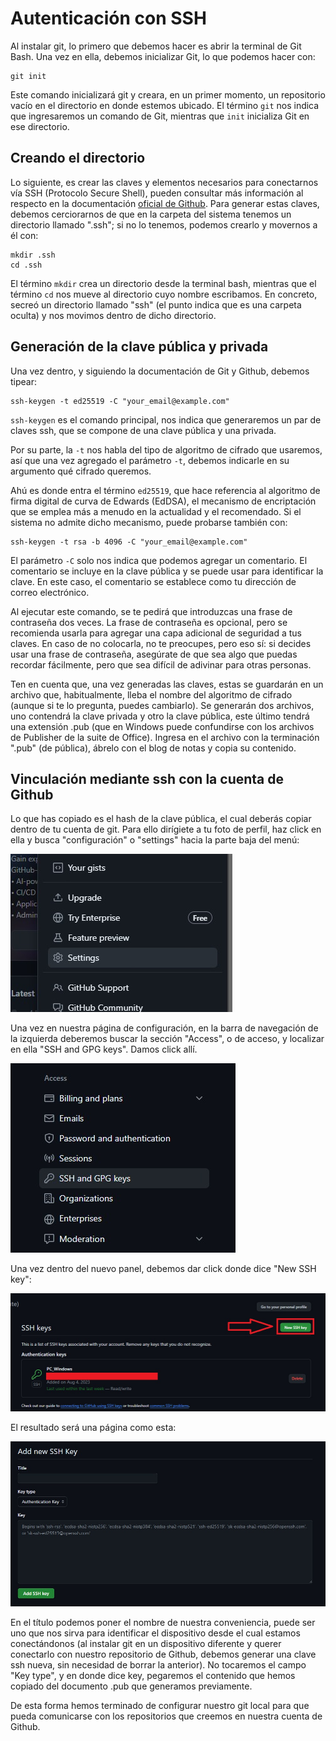 # Autenticación con SSH

Al instalar git, lo primero que debemos hacer es abrir la terminal de Git Bash. Una vez en ella, debemos inicializar Git, lo que podemos hacer con:

```
git init
```
Este comando inicializará git y creara, en un primer momento, un repositorio vacío en el directorio en donde estemos ubicado. El término `git` nos indica que ingresaremos un comando de Git, mientras que `init` inicializa Git en ese directorio.

## Creando el directorio

Lo siguiente, es crear las claves y elementos necesarios para conectarnos vía SSH (Protocolo Secure Shell), pueden consultar más información al respecto en la documentación [oficial de Github](https://docs.github.com/es/authentication/connecting-to-github-with-ssh/about-ssh "Documentación de Github sobre SSH"). Para generar estas claves, debemos cerciorarnos de que en la carpeta del sistema tenemos un directorio llamado ".ssh"; si no lo tenemos, podemos crearlo y movernos a él con:

```
mkdir .ssh
cd .ssh
```

El término `mkdir` crea un directorio desde la terminal bash, mientras que el término `cd` nos mueve al directorio cuyo nombre escribamos. En concreto, secreó un directorio llamado "ssh" (el punto indica que es una carpeta oculta) y nos movimos dentro de dicho directorio.


## Generación de la clave pública y privada

Una vez dentro, y siguiendo la documentación de Git y Github, debemos tipear:

```
ssh-keygen -t ed25519 -C "your_email@example.com"
```

`ssh-keygen` es el comando principal, nos indica que generaremos un par de claves ssh, que se compone de una clave pública y una privada.

Por su parte, la `-t` nos habla del tipo de algoritmo de cifrado que usaremos, así que una vez agregado el parámetro `-t`, debemos indicarle en su argumento qué cifrado queremos.

Ahú es donde entra el término `ed25519`, que hace referencia al algoritmo de firma digital de curva de Edwards (EdDSA), el mecanismo de encriptación que se emplea más a menudo en la actualidad y el recomendado. Si el sistema no admite dicho mecanismo, puede probarse también con:

```
ssh-keygen -t rsa -b 4096 -C "your_email@example.com"
```
El parámetro `-C` solo nos indica que podemos agregar un comentario. El comentario se incluye en la clave pública y se puede usar para identificar la clave. En este caso, el comentario se establece como tu dirección de correo electrónico.

Al ejecutar este comando, se te pedirá que introduzcas una frase de contraseña dos veces. La frase de contraseña es opcional, pero se recomienda usarla para agregar una capa adicional de seguridad a tus claves. En caso de no colocarla, no te preocupes, pero eso sí: si decides usar una frase de contraseña, asegúrate de que sea algo que puedas recordar fácilmente, pero que sea difícil de adivinar para otras personas.

Ten en cuenta que, una vez generadas las claves, estas se guardarán en un archivo que, habitualmente, lleba el nombre del algoritmo de cifrado (aunque si te lo pregunta, puedes cambiarlo). Se generarán dos archivos, uno contendrá la clave privada y otro la clave pública, este último tendrá una extensión .pub (que en Windows puede confundirse con los archivos de Publisher de la suite de Office). Ingresa en el archivo con la terminación ".pub" (de pública), ábrelo con el blog de notas y copia su contenido.

## Vinculación mediante ssh con la cuenta de Github

Lo que has copiado es el hash de la clave pública, el cual deberás copiar dentro de tu cuenta de git. Para ello dirígiete a tu foto de perfil, haz click en ella y busca "configuración" o "settings" hacia la parte baja del menú:

![configuración de git](img/config-git.jpeg)

Una vez en nuestra página de configuración, en la barra de navegación de la izquierda deberemos buscar la sección "Access", o de acceso, y localizar en ella "SSH and GPG keys". Damos click allí.

![configuración ssh y gpg](img/ssh-gpg-keys.jpeg)

Una vez dentro del nuevo panel, debemos dar click donde dice "New SSH key":

![agregar una nueva ssh](img/configuracion-clave-ssh.jpeg)

El resultado será una página como esta:

![campo para agregar la clave pública de ssh](img/campo-para-nueva-ssh.jpeg)

En el título podemos poner el nombre de nuestra conveniencia, puede ser uno que nos sirva para identificar el dispositivo desde el cual estamos conectándonos (al instalar git en un dispositivo diferente y querer conectarlo con nuestro repositorio de Github, debemos generar una clave ssh nueva, sin necesidad de borrar la anterior). No tocaremos el campo "Key type", y en donde dice key, pegaremos el contenido que hemos copiado del documento .pub que generamos previamente.

De esta forma hemos terminado de configurar nuestro git local para que pueda comunicarse con los repositorios que creemos en nuestra cuenta de Github.